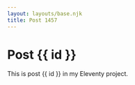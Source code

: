 ```yaml
---
layout: layouts/base.njk
title: Post 1457
---
```


# Post {{ id }}

This is post {{ id }} in my Eleventy project.
